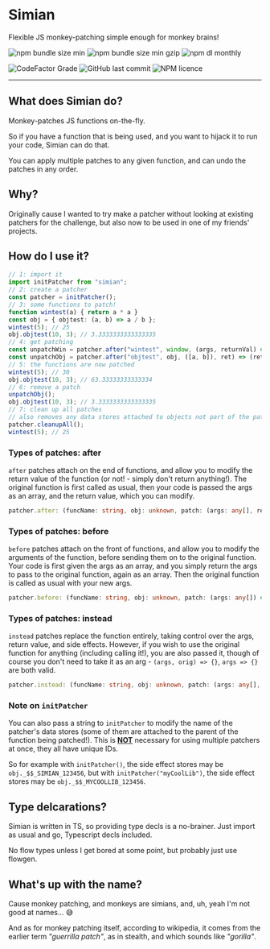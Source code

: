 # Simian

Flexible JS monkey-patching simple enough for monkey brains!

![npm bundle size min](https://img.shields.io/bundlephobia/min/simian)
![npm bundle size min gzip](https://img.shields.io/bundlephobia/minzip/simian?label=min%20%2B%20gzip%20size)
![npm dl monthly](https://img.shields.io/npm/dm/simian)

![CodeFactor Grade](https://img.shields.io/codefactor/grade/github/yellowsink/simian)
![GitHub last commit](https://img.shields.io/github/last-commit/yellowsink/simian)
![NPM licence](https://img.shields.io/npm/l/simian)

---

## What does Simian do?

Monkey-patches JS functions on-the-fly.

So if you have a function that is being used, and you want to hijack it to run your code, Simian can do that.

You can apply multiple patches to any given function, and can undo the patches in any order.

## Why?

Originally cause I wanted to try make a patcher without looking at existing patchers for the challenge, but also now to be used in one of my friends' projects.

## How do I use it?

```ts
// 1: import it
import initPatcher from "simian";
// 2: create a patcher
const patcher = initPatcher();
// 3: some functions to patch!
function wintest(a) { return a * a }
const obj = { objtest: (a, b) => a / b };
wintest(5); // 25
obj.objtest(10, 3); // 3.3333333333333335
// 4: get patching
const unpatchWin = patcher.after("wintest", window, (args, returnVal) => args[0] + returnVal);
const unpatchObj = patcher.after("objtest", obj, ([a, b]), ret) => (ret + b) * a)
// 5: the functions are now patched
wintest(5); // 30
obj.objtest(10, 3); // 63.33333333333334
// 6: remove a patch
unpatchObj();
obj.objtest(10, 3); // 3.3333333333333335
// 7: clean up all patches
// also removes any data stores attached to objects not part of the patcher
patcher.cleanupAll();
wintest(5); // 25
```

### Types of patches: after

`after` patches attach on the end of functions, and allow you to modify the return value of the function (or not! - simply don't return anything!). The original function is first called as usual, then your code is passed the args as an array, and the return value, which you can modify.

```ts
patcher.after: (funcName: string, obj: unknown, patch: (args: any[], ret: any) => any) => () => void
```

### Types of patches: before

`before` patches attach on the front of functions, and allow you to modify the arguments of the function, before sending them on to the original function. Your code is first given the args as an array, and you simply return the args to pass to the original function, again as an array. Then the original function is called as usual with your new args.

```ts
patcher.before: (funcName: string, obj: unknown, patch: (args: any[]) => any[]) => () => void
```

### Types of patches: instead

`instead` patches replace the function entirely, taking control over the args, return value, and side effects. However, if you wish to use the original function for anything (including calling it!), you are also passed it, though of course you don't need to take it as an arg - `(args, orig) => {}`, `args => {}` are both valid.

```ts
patcher.instead: (funcName: string, obj: unknown, patch: (args: any[], func: Function) => any): () => void
```

### Note on `initPatcher`

You can also pass a string to `initPatcher` to modify the name of the patcher's data stores (some of them are attached to the parent of the function being patched!). This is **<u>NOT</u>** necessary for using multiple patchers at once, they all have unique IDs.

So for example with `initPatcher()`, the side effect stores may be `obj._$$_SIMIAN_123456`, but with `initPatcher("myCoolLib")`, the side effect stores may be `obj._$$_MYCOOLLIB_123456`.

## Type delcarations?

Simian is written in TS, so providing type decls is a no-brainer. Just import as usual and go, Typescript decls included.

No flow types unless I get bored at some point, but probably just use flowgen.

## What's up with the name?

Cause monkey patching, and monkeys are simians, and, uh, yeah I'm not good at names... 😅

And as for monkey patching itself, according to wikipedia, it comes from the earlier term *"guerrilla patch"*, as in stealth, and which sounds like *"gorilla"*.